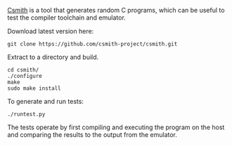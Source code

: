 [Csmith](https://embed.cs.utah.edu/csmith/) is a tool that generates random
C programs, which can be useful to test the compiler toolchain and emulator.

Download latest version here:

    git clone https://github.com/csmith-project/csmith.git

Extract to a directory and build.

    cd csmith/
    ./configure
    make
    sudo make install

To generate and run tests:

    ./runtest.py

The tests operate by first compiling and executing the program on the host
and comparing the results to the output from the emulator.

